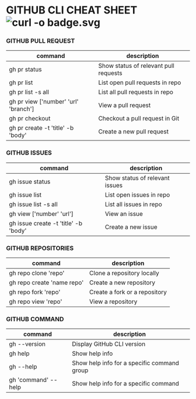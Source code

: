 # GITHUB CLI CHEAT SHEET  ![curl -o badge.svg](https://img.shields.io/badge/githubcli%20%20-purple?style=for-the-badge&logo=github)
### GITHUB PULL REQUEST
| command |description  |
|---------|-------------|
|gh pr status      |Show status of relevant pull requests             |
|gh pr list         |List open pull requests in repo             |
|gh pr list -s all         |List all pull requests in repo|
|gh pr view ['number'  'url'  'branch']         |View a pull request             |
| gh pr checkout        |Checkout a pull request in Git             |
| gh pr create -t 'title' -b 'body'        |Create a new pull request|
### GITHUB ISSUES
| command | description |
|---------|-------------|
| gh issue status        |Show status of relevant issues             |
| gh issue list        |List open issues in repo             |
| gh issue list -s all        |List all issues in repo             |
| gh view ['number' 'url']        |View an issue             |
|gh issue create -t 'title' -b 'body'         |Create a new issue|
### GITHUB REPOSITORIES
| command | description |
|---------|-------------|
|gh repo clone 'repo'         |Clone a repository locally             |
| gh repo create 'name repo'        |Create a new repository             |
| gh repo fork 'repo'        |Create a fork or a repository             |
| gh repo view 'repo'        |View a repository             |
### GITHUB COMMAND
| command | description |
|---------|-------------|
| gh --version        |Display GitHub CLI version             |
| gh help        |Show help info             |
| gh <pr  issue  repo> --help        |Show help info for a specific command group             |
| gh <pr  issue  repo> 'command' --help        |Show help info for a specific command             |
